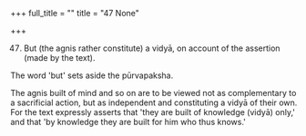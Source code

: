 +++
full_title = ""
title = "47 None"

+++


47. But (the agnis rather constitute) a vidyā, on account of the assertion (made by the text).

The word 'but' sets aside the pūrvapaksha.

The agnis built of mind and so on are to be viewed not as complementary to a sacrificial action, but as independent and constituting a vidyā of their own. For the text expressly asserts that 'they are built of knowledge (vidyā) only,' and that 'by knowledge they are built for him who thus knows.'

